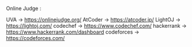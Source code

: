Online Judge :

UVA	-> https://onlinejudge.org/
AtCoder	-> https://atcoder.jp/
LightOJ	-> https://lightoj.com/
codechef	-> https://www.codechef.com/
hackerrank	-> https://www.hackerrank.com/dashboard
codeforces	-> https://codeforces.com/
